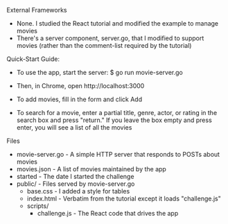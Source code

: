  External Frameworks
- None. I studied the React tutorial and modified the example to manage movies
- There's a server component, server.go, that I modified to support movies
  (rather than the comment-list required by the tutorial)

Quick-Start Guide:
- To use the app, start the server:
  $ go run movie-server.go

- Then, in Chrome, open http://localhost:3000

- To add movies, fill in the form and click Add

- To search for a movie, enter a partial title, genre, actor, or rating in
  the search box and press "return." If you leave the box empty and press
  enter, you will see a list of all the movies

Files
- movie-server.go   - A simple HTTP server that responds to POSTs about movies
- movies.json       - A list of movies maintained by the app
- started           - The date I started the challenge
- public/           - Files served by movie-server.go
  - base.css    - I added a style for tables
  - index.html  - Verbatim from the tutorial except it loads "challenge.js"
  - scripts/
    - challenge.js  - The React code that drives the app

